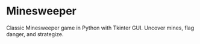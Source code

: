 # Minesweeper
Classic Minesweeper game in Python with Tkinter GUI. Uncover mines, flag danger, and strategize.
